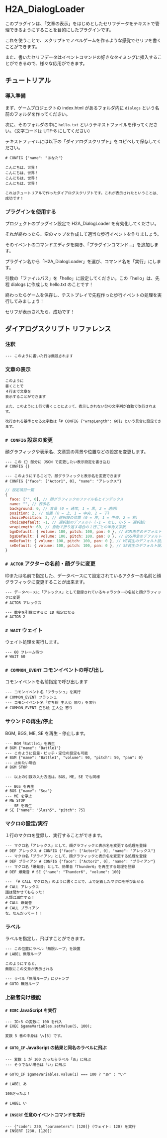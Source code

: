 # H2A_DialogLoader

このプラグインは、「文章の表示」をはじめとしたセリフデータをテキストで管理できるようにすることを目的にしたプラグインです。

これを使うことで、スクリプトでノベルゲームを作るような感覚でセリフを書くことができます。

また、書いたセリフデータはイベントコマンドの好きなタイミングに挿入することができるので、様々な応用ができます。

## チュートリアル

### 導入準備

まず、ゲームプロジェクトの index.html があるフォルダ内に `dialogs` という名前のフォルダを作ってください。

次に、そのフォルダの中に `hello.txt` というテキストファイルを作ってください。（文字コードは UTF-8 にしてください）

テキストファイルには以下の「ダイアログスクリプト」をコピペして保存してください。

```
# CONFIG {"name": "あなた"}

こんにちは、世界！
こんにちは、世界！
こんにちは、世界！
こんにちは、世界！

これはチュートリアルで作ったダイアログスクリプトです。これが表示されたということは、成功です！
```

### プラグインを使用する

プロジェクトのプラグイン設定で H2A_DialogLoader を有効化してください。

それが終わったら、空のマップを作成して適当な歩行イベントを作りましょう。

そのイベントのコマンドエディタを開き、「プラグインコマンド...」を追加します。

プラグイン名から「H2A_DialogLoader」を選び、コマンド名を「実行」にします。

引数の「ファイルパス」を「hello」に設定してください。この「hello」は、先程 dialogs に作成した hello.txt のことです！

終わったらゲームを保存し、テストプレイで先程作った歩行イベントの処理を実行してみましょう！

セリフが表示されたら、成功です！

## ダイアログスクリプト リファレンス

### 注釈

```
--- このように書いた行は無視されます
```

### 文章の表示

```
このように
書くことで
４行まで文章を
表示することができます

また、このように１行で書くことによって、表示しきれない分の文字列が自動で改行されます。

改行される基準となる文字数は「# CONFIG {"wrapLength": 60}」という具合に設定できます。
```

### `# CONFIG` 設定の変更

顔グラフィックや表示名、文章窓の背景や位置などの設定を変更します。

```
--- この {} 部分に JSON で変更したい表示設定を書き込む
# CONFIG {}

--- このようにすることで、顔グラフィックと表示名を変更できます
# CONFIG {"face": ["Actor1", 0], "name": "アレックス"}
```

```js
// 設定項目一覧
{
  face: ["", 0], // 顔グラフィックのファイル名とインデックス
  name: "", // 表示名
  background: 0, // 背景 (0 = 通常, 1 = 黒, 2 = 透明)
  position: 2, // 位置 (0 = 上, 1 = 中央, 2 = 下)
  choicePosition: 2, // 選択肢の位置 (0 = 左, 1 = 中央, 2 = 右)
  choiceDefault: -1, // 選択肢のデフォルト (-1 = なし, 0-5 = 選択肢)
  wrapLength: 60, // 自動で折り返す場合の１行ごとの半角文字数
  bgmDefault: { volume: 100, pitch: 100, pan: 0 }, // BGM再生のデフォルト設定
  bgsDefault: { volume: 100, pitch: 100, pan: 0 }, // BGS再生のデフォルト設定
  meDefault: { volume: 100, pitch: 100, pan: 0 }, // ME再生のデフォルト設定
  seDefault: { volume: 100, pitch: 100, pan: 0 }, // SE再生のデフォルト設定
}
```

### `# ACTOR` アクターの名前・顔グラに変更

IDまたは名前で指定した、データベースにて設定されているアクターの名前と顔グラフィックに変更することが出来ます。

```
--- データベースに「アレックス」として登録されているキャラクターの名前と顔グラフィックに変更
# ACTOR アレックス

--- 数字を引数にすると ID 指定になる
# ACTOR 2
```

### `# WAIT` ウェイト

ウェイト処理を実行します。

```
--- 60 フレーム待つ
# WAIT 60
```

### `# COMMON_EVENT` コモンイベントの呼び出し

コモンイベントを名前指定で呼び出します

```
--- コモンイベント名「フラッシュ」を実行
# COMMON_EVENT フラッシュ
--- コモンイベント名「立ち絵 主人公 怒り」を実行
# COMMON_EVENT 立ち絵 主人公 怒り
```

### サウンドの再生/停止

BGM, BGS, ME, SE を再生・停止します。

```
--- BGM「Battle1」を再生
# BGM {"name": "Battle1"}
--- このように音量・ピッチ・定位の設定も可能
# BGM {"name": "Battle1", "volume": 90, "pitch": 50, "pan": 0}
--- 止めたい場合
# BGM STOP

--- 以上の引数の入力方法は、BGS, ME, SE でも同様

--- BGS を再生
# BGS {"name": "Sea"}
--- ME を停止
# ME STOP
--- SE を再生
# SE {"name": "Slash5", "pitch": 75}
```

### マクロの設定/実行

１行のマクロを登録し、実行することができます。

```
--- マクロ名「アレックス」として、顔グラフィックと表示名を変更する処理を登録
# DEF アレックス # CONFIG {"face": ["Actor1", 0], "name": "アレックス"}
--- マクロ名「ブライアン」として、顔グラフィックと表示名を変更する処理を登録
# DEF ブライアン # CONFIG {"face": ["Actor2", 0], "name": "ブライアン"}
--- マクロ名「爆発音」として、効果音「Thunder6」を再生する処理を登録
# DEF 爆発音 # SE {"name": "Thunder6", "volume": 100}

--- 「# CALL マクロ名」のように書くことで、上で定義したマクロを呼び出せる
# CALL アレックス
話は聞かせてもらった！
人類は滅亡する！
# CALL 爆発音
# CALL ブライアン
な、なんだってー！！
```

### ラベル

ラベルを指定し、飛ばすことができます。

```
--- この位置にラベル「無限ループ」を設置
# LABEL 無限ループ

このようにすると、
無限にこの文章が表示される

--- ラベル「無限ループ」にジャンプ
# GOTO 無限ループ
```

### 上級者向け機能

#### `# EXEC` JavaScript を実行

```
--- ID:5 の変数に 100 を代入
# EXEC $gameVariables.setValue(5, 100);

変数 5 番の中身は \v[5] です。
```

#### `# GOTO_IF` JavaScript の結果と同名のラベルに飛ぶ

```
--- 変数 1 が 100 だったらラベル「あ」に飛ぶ
--- そうでない場合は「い」に飛ぶ

# GOTO_IF $gameVariables.value(1) === 100 ? "あ" : "い"

# LABEL あ

100だったよ！

# LABEL い
```

#### `# INSERT` 任意のイベントコマンドを実行

```
--- {"code": 230, "parameters": [120]} (ウェイト: 120) を実行
# INSERT [230, [120]]
```
